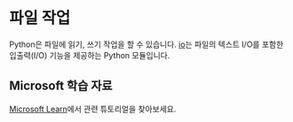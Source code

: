 # 파일 작업

Python은 파일에 읽기, 쓰기 작업을 할 수 있습니다. [io](https://docs.python.org/3/library/io.html)는 파일의 텍스트 I/O를 포함한 입출력(I/O) 기능을 제공하는 Python 모듈입니다.

## Microsoft 학습 자료

[Microsoft Learn](https://learn.microsoft.com/?WT.mc_id=python-c9-niner)에서 관련 튜토리얼을 찾아보세요.
